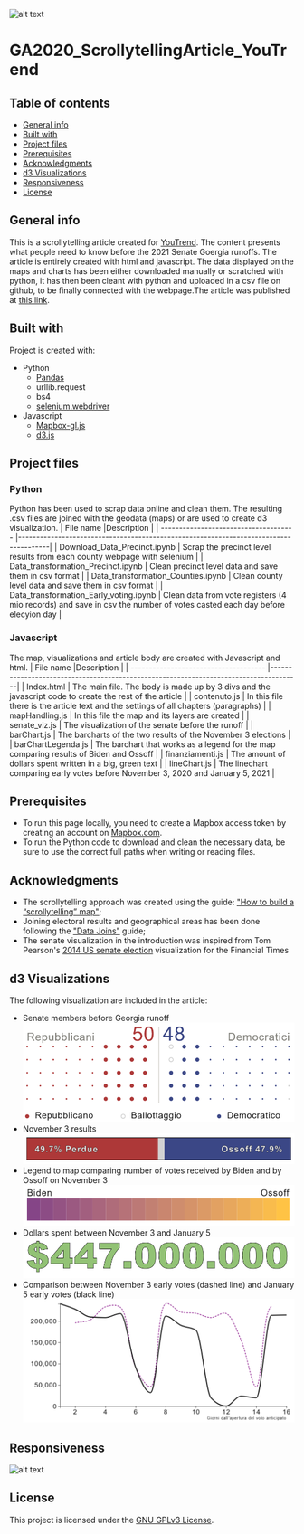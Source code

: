 ![alt text](./GIF/GIFDesktop.gif)

# GA2020_ScrollytellingArticle_YouTrend

 ## Table of contents
 * [General info](#general-info)
 * [Built with](#built-with)
 * [Project files](#project-files)
 * [Prerequisites](#prerequisites)
 * [Acknowledgments](#acknowledgments)
 * [d3 Visualizations](#d3-visualizations)
 * [Responsiveness](#responsiveness)
 * [License](#license)

 ## General info
 This is a scrollytelling article created for [YouTrend](https://www.youtrend.it "YouTrend's Homepage"). The content presents what people need to know before the 2021 Senate Goergia runoffs. The article is entirely created with html and javascript. The data displayed on the maps and charts has been either downloaded  manually or scratched with python, it has then been cleant with python and uploaded in a csv file on github, to be finally connected with the webpage.The article was published at [this link](https://www.youtrend.it/2021/01/04/usa-2020-dalla-georgia-passa-il-controllo-del-senato/ "USA 2020: dalla Georgia passa il controllo del Senato").


 ## Built with
 Project is created with:
 * Python
   * [Pandas](https://pandas.pydata.org/)
   * urllib.request
   * bs4
   * [selenium.webdriver](https://selenium-python.readthedocs.io/)
 * Javascript
   * [Mapbox-gl.js](https://www.mapbox.com/mapbox-gljs)
   * [d3.js](https://d3js.org/)

 ## Project files
 ### Python
 Python has been used to scrap data online and clean them. The resulting .csv files are joined with the geodata (maps) or are used to create d3 visualization.
 | File name                             |Description                                                                            |
 | ------------------------------------- |--------------------------------------------------------------------------------------|
 | Download_Data_Precinct.ipynb         | Scrap the precinct level results from each county webpage with selenium |
 | Data_transformation_Precinct.ipynb       | Clean precinct level data and save them in csv format |
 | Data_transformation_Counties.ipynb      | Clean county level data and save them in csv format |
 | Data_transformation_Early_voting.ipynb        | Clean data from vote registers (4 mio records) and save in csv the number of votes casted each day before elecyion day |

 ### Javascript
 The map, visualizations and article body are created with Javascript and html.
 | File name                             |Description                                                                            |
 | ------------------------------------- |--------------------------------------------------------------------------------------|
 | Index.html         | The main file. The body is made up by 3 divs and the javascript code to create the rest of the article |
 | contenuto.js       | In this file there is the article text and the settings of all chapters (paragraphs) |
 | mapHandling.js     | In this file the map and its layers are created |
 | senate_viz.js      | The visualization of the senate before the runoff |
 | barChart.js        | The barcharts of the two results of the November 3 elections |
 | barChartLegenda.js | The barchart that works as a legend for the map comparing results of Biden and Ossoff |
 | finanziamenti.js   | The amount of dollars spent written in a big, green text |
 | lineChart.js       | The linechart comparing early votes before November 3, 2020 and January 5, 2021 |

 ## Prerequisites
 * To run this page locally, you need to create a Mapbox access token by creating an account on [Mapbox.com](https://www.mapbox.com/).
 * To run the Python code to download and clean the necessary data, be sure to use the correct full paths when writing or reading files.

 ## Acknowledgments
 * The scrollytelling approach was created using the guide: ["How to build a “scrollytelling” map"](https://blog.mapbox.com/how-to-build-a-scrollytelling-map-ead6baf2cd1b);
 * Joining electoral results and geographical areas has been done following the ["Data Joins"](https://labs.mapbox.com/education/impact-tools/data-joins/) guide;
 * The senate visualization in the introduction was inspired from Tom Pearson's [2014 US senate election](http://bl.ocks.org/tomgp/59b5d482551ca14a4063) visualization for the Financial Times

 ## d3 Visualizations
 The following visualization are included in the article:
* Senate members before Georgia runoff
  ![alt text](./images/senate_viz.PNG)
* November 3 results </br>
  ![alt text](./images/bar_result.PNG)
* Legend to map comparing number of votes received by Biden and by Ossoff on November 3
  ![alt text](./images/bar_legend.PNG)
* Dollars spent between November 3 and January 5
  ![alt text](./images/dollars_spent.PNG)
* Comparison between November 3 early votes (dashed line) and January 5 early votes (black line)
  ![alt text](./images/early_vote.PNG)

 ## Responsiveness
 ![alt text](./GIF/GIFMobile.gif)

 ## License
This project is licensed under the [GNU GPLv3 License](https://choosealicense.com/licenses/gpl-3.0/).
